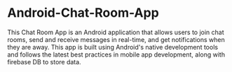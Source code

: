 # Android-Chat-Room-App
This Chat Room App is an Android application that allows users to join chat rooms, send and receive messages in real-time, and get notifications when they are away. This app is built using Android's native development tools and follows the latest best practices in mobile app development, along with firebase DB to store data.
